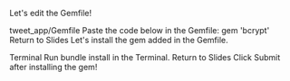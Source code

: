 Let's edit the Gemfile!
  
tweet_app/Gemfile
Paste the code below in the Gemfile:
gem 'bcrypt'
Return to Slides
Let's install the gem added in the Gemfile.
  
Terminal
Run bundle install in the Terminal.
Return to Slides
Click Submit after installing the gem!
